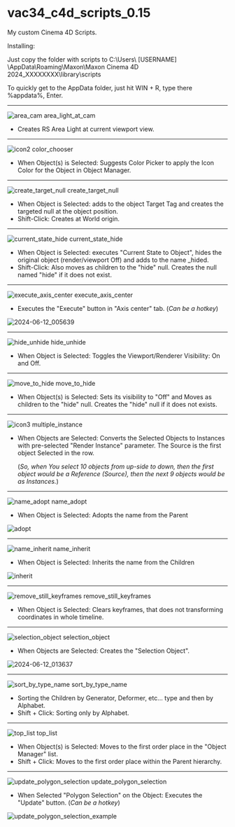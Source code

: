 # vac34_c4d_scripts_0.15
My custom Cinema 4D Scripts. 

Installing:

Just copy the folder with scripts to C:\Users\ [USERNAME] \AppData\Roaming\Maxon\Maxon Cinema 4D 2024_XXXXXXXX\library\scripts

To quickly get to the AppData folder, just hit WIN + R, type there %appdata%, Enter.

---
![area_cam](https://github.com/vacterro/vac34_c4d_scripts/assets/143219053/04f924b5-4e75-4920-bc5f-c838b4609e53)
area_light_at_cam

- Creates RS Area Light at current viewport view.

---

![icon2](https://github.com/vacterro/vac34_c4d_scripts/assets/143219053/813c00ee-0652-4094-bff5-51ffae7339e8)
color_chooser

- When Object(s) is Selected: Suggests Color Picker to apply the Icon Color for the Object in Object Manager.

---

![create_target_null](https://github.com/vacterro/vac34_c4d_scripts/assets/143219053/5bb6e60c-3d79-42b8-a7a2-a334aeb6770c)
create_target_null

- When Object is Selected: adds to the object Target Tag and creates the targeted null at the object position.
- Shift-Click: Creates at World origin.

---

![current_state_hide](https://github.com/vacterro/vac34_c4d_scripts/assets/143219053/5e19a575-eabe-4c2e-8b25-df5c27eaedf0)
current_state_hide

- When Object is Selected: executes "Current State to Object", hides the original object (render/viewport Off) and adds to the name _hided.
- Shift-Click: Also moves as children to the "hide" null. Creates the null named "hide" if it does not exist.

---

![execute_axis_center](https://github.com/vacterro/vac34_c4d_scripts/assets/143219053/4ccb79a5-1729-410a-9a3d-e5c3c6fd6b7c)
execute_axis_center

- Executes the "Execute" button in "Axis center" tab. (_Can be a hotkey_)

![2024-06-12_005639](https://github.com/vacterro/vac34_c4d_scripts/assets/143219053/c5384a2a-0931-4560-8cc5-ed038d899cb9)

---

![hide_unhide](https://github.com/vacterro/vac34_c4d_scripts/assets/143219053/bdc2e437-390d-44f1-a4b3-ac6ebe30f646)
hide_unhide

- When Object is Selected: Toggles the Viewport/Renderer Visibility: On and Off.

---

![move_to_hide](https://github.com/vacterro/vac34_c4d_scripts/assets/143219053/15a0c149-9c55-4b1e-a41f-cdedba987e4a)
move_to_hide

- When Object(s) is Selected: Sets its visibility to "Off" and Moves as children to the "hide" null. Creates the "hide" null if it does not exists.

---

![icon3](https://github.com/vacterro/vac34_c4d_scripts/assets/143219053/206e7b2d-4218-4170-98be-2ba193221b92)
multiple_instance

- When Objects are Selected: Converts the Selected Objects to Instances with pre-selected "Render Instance" parameter. The Source is the first object Selected in the row.

  (_So, when You select 10 objects from up-side to down, then the first object would be a Reference (Source), then the next 9 objects would be as Instances._)


---

![name_adopt](https://github.com/vacterro/vac34_c4d_scripts/assets/143219053/a23fc9fc-e33d-42a3-a22e-7b5e52feae70)
name_adopt

- When Object is Selected: Adopts the name from the Parent

![adopt](https://github.com/vacterro/vac34_c4d_scripts/assets/143219053/63c6f0bc-b1c1-4128-850d-1df47324e1dd)

---

![name_inherit](https://github.com/vacterro/vac34_c4d_scripts/assets/143219053/89ef3150-9100-4506-8fc9-8cabb634a18f)
name_inherit

- When Object is Selected: Inherits the name from the Children

![inherit](https://github.com/vacterro/vac34_c4d_scripts/assets/143219053/a4167067-6a2a-402b-bc17-8d8d9bba0a95)

---

![remove_still_keyframes](https://github.com/vacterro/vac34_c4d_scripts/assets/143219053/1d027f80-ff0d-408f-aa82-67e4dad940ae)
remove_still_keyframes

- When Object is Selected: Clears keyframes, that does not transforming coordinates in whole timeline.

---

![selection_object](https://github.com/vacterro/vac34_c4d_scripts/assets/143219053/04e5c721-c9c2-46fd-ba48-12c9fb55a574)
selection_object

- When Objects are Selected: Creates the "Selection Object".

![2024-06-12_013637](https://github.com/vacterro/vac34_c4d_scripts/assets/143219053/708f26f7-de84-4c37-a1dd-d20161582a8d)

---
![sort_by_type_name](<img width="64" height="64" alt="sort_by_type_name" src="https://github.com/user-attachments/assets/5a314bc8-7483-489c-9c2d-f4303b148196" />
)
sort_by_type_name

- Sorting the Children by Generator, Deformer, etc... type and then by Alphabet.
- Shift + Click: Sorting only by Alphabet.


---

![top_list](https://github.com/vacterro/vac34_c4d_scripts/assets/143219053/46cd14fe-de60-4e38-8dad-3bb5a435ad2e)
top_list

- When Object(s) is Selected: Moves to the first order place in the "Object Manager" list.
- Shift + Click: Moves to the first order place within the Parent hierarchy.

---

![update_polygon_selection](https://github.com/vacterro/vac34_c4d_scripts/assets/143219053/01cfdced-5b50-485b-b028-3b91baabb93f)
update_polygon_selection

- When Selected "Polygon Selection" on the Object: Executes the "Update" button. (_Can be a hotkey_)

![update_polygon_selection_example](https://github.com/vacterro/vac34_c4d_scripts/assets/143219053/5ba1dd9e-3069-45ea-811c-0a0d6e3cec5d)
